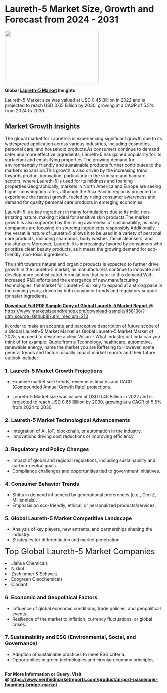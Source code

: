 <H1>Laureth-5 Market Size, Growth and Forecast from 2024 - 2031</H1><img class="aligncenter size-medium wp-image-584254" src="https://thirdeyenews.in/wp-content/uploads/2024/09/Global-Market-Research-300x168.jpeg" alt="" width="300" height="168" /><p><strong>Global&nbsp;<a href="https://www.marketsizeandtrends.com/download-sample/458138/?utm_source=Github8j?utm_medium=210">Laureth-5 Market</a> Insights</strong></p><p>Laureth-5 Market size was valued at USD 0.45 Billion in 2022 and is projected to reach USD 0.65 Billion by 2030, growing at a CAGR of 5.5% from 2024 to 2030.</p><p><h2>Market Growth Insights</h2> <p>The global market for Laureth-5 is experiencing significant growth due to its widespread application across various industries, including cosmetics, personal care, and household products.As consumers continue to demand safer and more effective ingredients, Laureth-5 has gained popularity for its surfactant and emulsifying properties.The growing demand for environmentally friendly and sustainable products further contributes to the market’s expansion.This growth is also driven by the increasing trend towards product innovation, particularly in the skincare and haircare sectors, where Laureth-5 is used for its mildness and foaming properties.Geographically, markets in North America and Europe are seeing higher consumption rates, although the Asia Pacific region is projected to experience the fastest growth, fueled by rising consumer awareness and demand for quality personal care products in emerging economies.</p> <p><a href="#"></a></p> <p>Laureth-5 is a key ingredient in many formulations due to its mild, non-irritating nature, making it ideal for sensitive skin products.The market growth is also supported by the rising awareness of sustainability, as many companies are focusing on sourcing ingredients responsibly.Additionally, the versatile nature of Laureth-5 allows it to be used in a variety of personal care products, including shampoos, body washes, facial cleansers, and moisturizers.Moreover, Laureth-5 is increasingly favored by consumers who prioritize clean beauty products, as it meets the growing demand for eco-friendly, non-toxic ingredients.</p> <p>The shift towards natural and organic products is expected to further drive growth in the Laureth-5 market, as manufacturers continue to innovate and develop more sophisticated formulations that cater to this demand.With increased R&D efforts and the emergence of new manufacturing technologies, the market for Laureth-5 is likely to expand at a strong pace in the coming years, driven by both consumer trends and regulatory support for safer ingredients.</p> <p><a href="#"></p><p><span class=""><strong>Download Full PDF Sample Copy of Global Laureth-5 Market Report</strong> @ <a href="https://www.marketsizeandtrends.com/download-sample/458138/?utm_source=Github8j?utm_medium=210" target="_blank">https://www.marketsizeandtrends.com/download-sample/458138/?utm_source=Github8j?utm_medium=210</a></span></p><p>In order to make an accurate and perceptive description of future scope of a Global&nbsp;Laureth-5 Market Market as Global&nbsp;Laureth-5 Market Market of 2025, you need to describe a clear Vision &ndash; What Industry or Linda can you think of for example: Quote from a Technology, healthcare, automotive, renewable energy, name the market you are Reffering to.However, some general trends and factors usually impact market reports and their future outlook include:</p><h3>1.&nbsp;<strong>Laureth-5 Market Growth Projections</strong></h3><ul><li>Examine market size trends, revenue estimates and CAGR (Compounded Annual Growth Rate) projections.</li><li><p>Laureth-5 Market size was valued at USD 0.45 Billion in 2022 and is projected to reach USD 0.65 Billion by 2030, growing at a CAGR of 5.5% from 2024 to 2030.</p></li></ul><h3>2.&nbsp;<strong>Laureth-5 Market Technological Advancements</strong></h3><ul><li>Integration of AI, IoT, blockchain, or automation in the industry.</li><li>Innovations driving cost reductions or improving efficiency.</li></ul><h3>3.&nbsp;<strong>Regulatory and Policy Changes</strong></h3><ul><li>Impact of global and regional regulations, including sustainability and carbon-neutral goals.</li><li>Compliance challenges and opportunities tied to government initiatives.</li></ul><h3>4.&nbsp;<strong>Consumer Behavior Trends</strong></h3><ul><li>Shifts in demand influenced by generational preferences (e.g., Gen Z, Millennials).</li><li>Emphasis on eco-friendly, ethical, or personalized products/services.</li></ul><h3>5.&nbsp;<strong>Global Laureth-5 Market Competitive Landscape</strong></h3><ul><li>Analysis of key players, new entrants, and partnerships shaping the industry.</li><li>Strategies for differentiation and market penetration.</li></ul><p data-pm-slice="1 1 []"><span style="color: inherit; font-family: inherit; font-size: 25px;">Top Global Laureth-5 Market Companies</span></p><div class="" data-test-id=""><p><li>Jiahua Chemicals</li><li> Nikkol</li><li> Zschimmer & Schwarz</li><li> Ecogreen Oleochemicals</li><li> Clariant</li></p></div><h3>6.&nbsp;<strong>Economic and Geopolitical Factors</strong></h3><ul><li>Influence of global economic conditions, trade policies, and geopolitical events.</li><li>Resilience of the market to inflation, currency fluctuations, or global crises.</li></ul><h3>7.&nbsp;<strong>Sustainability and ESG (Environmental, Social, and Governance)</strong></h3><ul><li>Adoption of sustainable practices to meet ESG criteria.</li><li>Opportunities in green technologies and circular economy principles.</li></ul><h2><strong style="font-size: 14px;">For More Information or Query, Visit @&nbsp;</strong><a style="background-color: #ffffff; font-size: 14px;" href="https://www.marketsizeandtrends.com/report/laureth-5-market/" target="_blank">https://www.verifiedmarketreports.com/product/airport-passenger-boarding-bridge-market</a></h2>